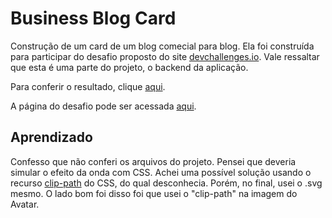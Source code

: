 # Business Blog Card

Construção de um card de um blog comecial para blog. Ela foi construída para participar do desafio proposto do site [devchallenges.io](https://devchallenges.io). Vale ressaltar que esta é uma parte do projeto, o backend da aplicação.

Para conferir o resultado, clique [aqui](https://business-blog-card-teal.vercel.app/).

A página do desafio pode ser acessada [aqui](https://devchallenges.io/challenge/28).

## Aprendizado

Confesso que não conferi os arquivos do projeto. Pensei que deveria simular o efeito da onda com CSS. Achei uma possível solução usando o recurso [clip-path](https://www.w3schools.com/cssref/css3_pr_clip-path.php) do CSS, do qual desconhecia. Porém, no final, usei o .svg mesmo. O lado bom foi disso foi que usei o "clip-path" na imagem do Avatar.
